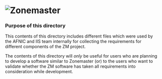 ![Zonemaster](docs/images/zonemaster_logo_black.png)
==========

### Purpose of this directory

This contents of this directory includes different files which were used by the
AFNIC and IIS team internally for collecting the requirements for different
components of the ZM project. 

The contents of this directory will *only* be useful for users who are planning
to develop a software similar to Zonemaster (or) to the users who want to
validate whether the ZM software has taken all requirements into consideration
while development.


